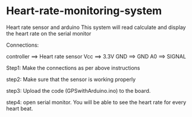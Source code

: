 # Heart-rate-monitoring-system
Heart rate sensor and arduino
This system will read calculate and display the heart rate on the serial monitor

Connections:

controller  ==> Heart rate sensor
  Vcc       ==> 3.3V
  GND       ==> GND
  A0        ==> SIGNAL
  
  
Step1: Make the connections as per above instructions

step2: Make sure that the sensor is working properly

step3:	Upload the code (GPSwithArduino.ino) to the board.

step4:	open serial monitor. You will be able to see the heart rate for every heart beat.
